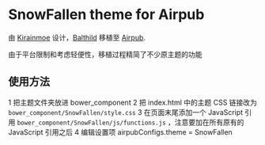 # SnowFallen theme for Airpub

由 [Kirainmoe](https://ww.imim.pw) 设计，[Balthild](https://qaq.cat) 移植至 [Airpub](http://airpub.io).

由于平台限制和考虑轻便性，移植过程精简了不少原主题的功能

## 使用方法

1 把主题文件夹放进 bower_component
2 把 index.html 中的主题 CSS 链接改为 `bower_component/SnowFallen/style.css`
3 在页面末尾添加一个 JavaScript 引用 `bower_component/SnowFallen/js/functions.js` ，注意要加在所有原有的 JavaScript 引用之后
4 编辑设置项 airpubConfigs.theme = SnowFallen
